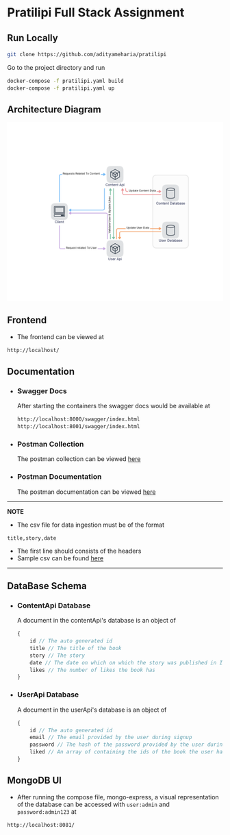 # Pratilipi Full Stack Assignment

## Run Locally
```bash
git clone https://github.com/adityameharia/pratilipi
```

Go to the project directory and run 
```bash
docker-compose -f pratilipi.yaml build
docker-compose -f pratilipi.yaml up
```

## Architecture Diagram
![](Pratilipi.png)

## Frontend

- The frontend can be viewed at 
```bash
http://localhost/
```

## Documentation

- ### Swagger Docs
    After starting the containers the swagger docs would be available at
    ```bash
    http://localhost:8000/swagger/index.html
    http://localhost:8001/swagger/index.html  
    ```
- ### Postman Collection
    The postman collection can be viewed [here](https://www.postman.com/collections/423fe3ecb6201513edc4)
- ### Postman Documentation
    The postman documentation can be viewed [here](https://documenter.getpostman.com/view/10792507/UVeJL59k)

---
**NOTE**

- The csv file for data ingestion must be of the format 
```csv
title,story,date
```
- The first line should consists of the headers
- Sample csv can be found [here](https://raw.githubusercontent.com/adityameharia/pratilipi/main/contentApi/pratilipi.csv)
---

## DataBase Schema

- ### ContentApi Database
    A document in the contentApi's database is an object of
    ```js
    {
        id // The auto generated id
        title // The title of the book
        story // The story 
        date // The date on which on which the story was published in ISO 8601 format
        likes // The number of likes the book has
    }
    ```

- ### UserApi Database
    A document in the userApi's database is an object of
    ```js
    {
        id // The auto generated id
        email // The email provided by the user during signup
        password // The hash of the password provided by the user during signup
        liked // An array of containing the ids of the book the user has liked
    }
    ```

## MongoDB UI
- After running the compose file, mongo-express, a visual representation of the database can be accessed with `user:admin` and `password:admin123` at
```bash
http://localhost:8081/
```